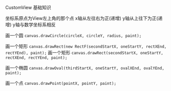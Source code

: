 CustomView 基础知识

坐标系原点为View左上角的那个点  x轴从左往右为正(递增) y轴从上往下为正(递增) y轴与数学坐标系相反

画一个圆 `canvas.drawCircle(circleX, circleY, radius, paint);`

画一个矩形 `canvas.drawRect(new RectF(secondStartX, oneStartY, rectXEnd, rectYEnd), paint);`
画一个矩形 `canvas.drawRect(secondStartX, oneStartY, rectXEnd, rectYEnd, paint);`

画一个椭圆 `canvas.drawOval(thirdStartX, oneStartY, ovalXEnd, ovalYEnd, paint);`

画一个点 `canvas.drawPoint(pointX, pointY, paint);`